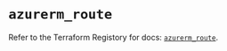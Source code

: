 # `azurerm_route`

Refer to the Terraform Registory for docs: [`azurerm_route`](https://registry.terraform.io/providers/hashicorp/azurerm/3.84.0/docs/resources/route).
